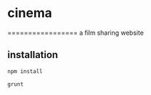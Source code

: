 # cinema
=================
a film sharing website

installation
-----------------
```javascript
npm install

grunt
```
